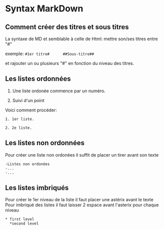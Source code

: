 # Syntax MarkDown #

## Comment créer des titres et sous titres ##

La syntaxe de MD et semblable à celle de Html:
mettre son/ses titres entre "#"


exemple: ```#1er titre#      ##Sous-titre## ```

   et rajouter un ou plusieurs "#" en fonction du niveau des titres.

## Les listes ordonnées ##

1. Une liste ordonée commence par un numéro.

2. Suivi d'un point

Voici comment procéder:
```
1. 1er liste.

2. 2e liste.

```
## Les listes non ordonnées ##

Pour créer une liste non ordonées il suffit de placer un tirer avant son texte
```
-Listes non ordonées
-...
-...
```
## Les listes imbriqués ##
Pour créer le 1er niveau de la liste il faut placer une astérix avant le texte
Pour imbriqué des listes il faut laisser 2 espace avant l'asterix  pour chaque niveau
```
* first level
  *second level
```

